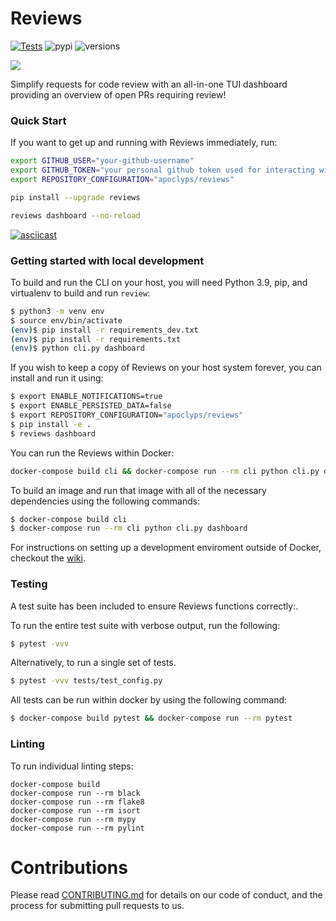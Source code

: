 # Reviews

[![Tests](https://github.com/apoclyps/reviews/actions/workflows/test.yml/badge.svg)](https://github.com/apoclyps/reviews/actions/workflows/test.yml)
![pypi](https://img.shields.io/pypi/v/reviews.svg)
![versions](https://img.shields.io/pypi/pyversions/reviews.svg)

![](https://banners.beyondco.de/Reviews.png?theme=light&packageManager=pip+install&packageName=reviews&pattern=plus&style=style_1&description=Monitor+requests+for+Code+Reviews&md=1&showWatermark=0&fontSize=225px&images=link&widths=250)

Simplify requests for code review with an all-in-one TUI dashboard providing an overview of open PRs requiring review!

### Quick Start

If you want to get up and running with Reviews immediately, run:

```bash
export GITHUB_USER="your-github-username"
export GITHUB_TOKEN="your personal github token used for interacting with the API"
export REPOSITORY_CONFIGURATION="apoclyps/reviews"

pip install --upgrade reviews

reviews dashboard --no-reload
```

[![asciicast](https://asciinema.org/a/LEs7tltVE3guhsLEEFGc5FDiD.svg)](https://asciinema.org/a/LEs7tltVE3guhsLEEFGc5FDiD)

### Getting started with local development

To build and run the CLI on your host, you will need Python 3.9, pip, and virtualenv to build and run `review`:

```bash
$ python3 -m venv env
$ source env/bin/activate
(env)$ pip install -r requirements_dev.txt
(env)$ pip install -r requirements.txt
(env)$ python cli.py dashboard
```

If you wish to keep a copy of Reviews on your host system forever, you can install and run it using:

```bash
$ export ENABLE_NOTIFICATIONS=true
$ export ENABLE_PERSISTED_DATA=false
$ export REPOSITORY_CONFIGURATION="apoclyps/reviews"
$ pip install -e .
$ reviews dashboard
```

You can run the Reviews within Docker:

```bash
docker-compose build cli && docker-compose run --rm cli python cli.py dashboard
```

To build an image and run that image with all of the necessary dependencies using the following commands:

```bash
$ docker-compose build cli
$ docker-compose run --rm cli python cli.py dashboard
```

For instructions on setting up a development enviroment outside of Docker, checkout the [wiki](https://github.com/apoclyps/reviews/wiki/Development-Enviromnent).

### Testing

A test suite has been included to ensure Reviews functions correctly:.

To run the entire test suite with verbose output, run the following:

```bash
$ pytest -vvv
```

Alternatively, to run a single set of tests.

```bash
$ pytest -vvv tests/test_config.py
```

All tests can be run within docker by using the following command:

```bash
$ docker-compose build pytest && docker-compose run --rm pytest
```

### Linting

To run individual linting steps:

```
docker-compose build
docker-compose run --rm black
docker-compose run --rm flake8
docker-compose run --rm isort
docker-compose run --rm mypy
docker-compose run --rm pylint
```

# Contributions

Please read [CONTRIBUTING.md](CONTRIBUTING.md) for details on our code of conduct, and the process for submitting pull requests to us.
